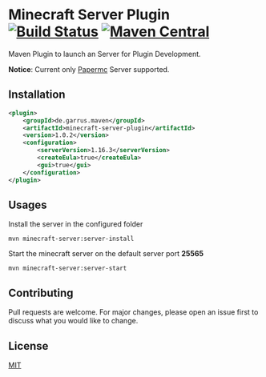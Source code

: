 # Minecraft Server Plugin [![Build Status](https://travis-ci.com/MEGarrusVakarian/minecraft-server-plugin.svg?branch=master)](https://travis-ci.com/MEGarrusVakarian/minecraft-server-plugin) [![Maven Central](https://img.shields.io/maven-central/v/de.garrus.maven/minecraft-server-plugin.svg?label=Maven%20Central)](https://search.maven.org/search?q=g:%22de.garrus.maven%22%20AND%20a:%22minecraft-server-plugin%22)

Maven Plugin to launch an Server for Plugin Development.

__Notice__: Current only [Papermc](http://papermc.io) Server supported.
## Installation

```xml
<plugin>
    <groupId>de.garrus.maven</groupId>
    <artifactId>minecraft-server-plugin</artifactId>
    <version>1.0.2</version>
    <configuration>
        <serverVersion>1.16.3</serverVersion>
        <createEula>true</createEula>
        <gui>true</gui>
    </configuration>
</plugin>
```

## Usages

Install the server in the configured folder 
````shell script
mvn minecraft-server:server-install
````

Start the minecraft server on the default  server port __25565__

````shell script
mvn minecraft-server:server-start
````

## Contributing
Pull requests are welcome. For major changes, please open an issue first to discuss what you would like to change.

## License
[MIT](https://choosealicense.com/licenses/mit/)
